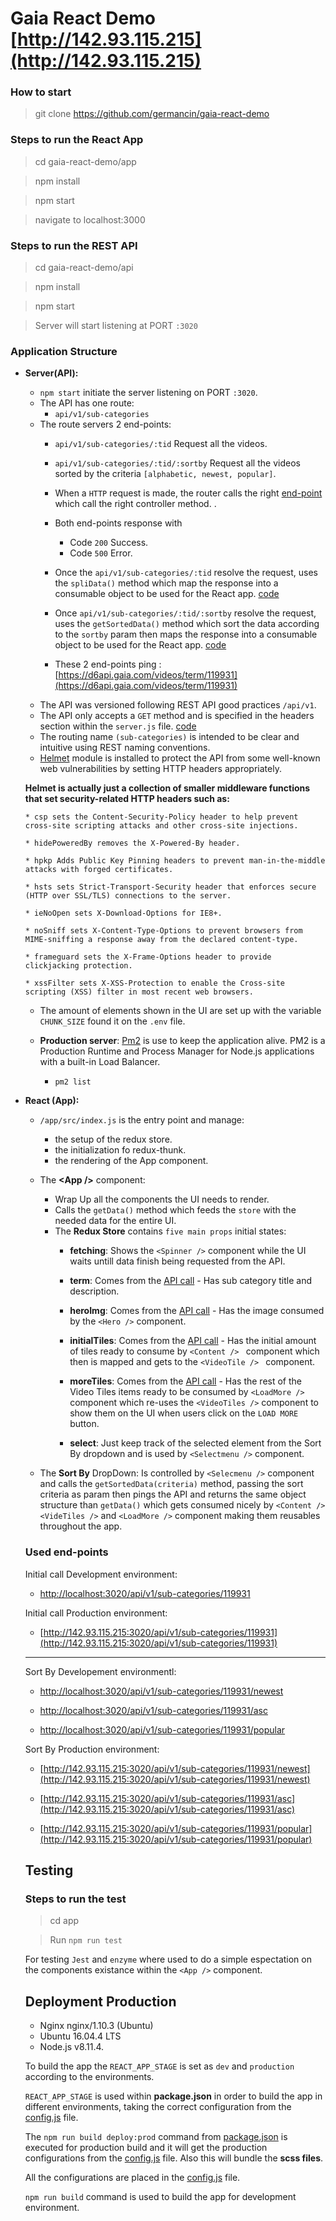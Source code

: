 # Gaia React Demo [http://142.93.115.215](http://142.93.115.215)

### How to start
> git clone https://github.com/germancin/gaia-react-demo

### Steps to run the React App
> cd gaia-react-demo/app

> npm install

> npm start

> navigate to localhost:3000

### Steps to run the REST API

> cd gaia-react-demo/api

> npm install

> npm start

> Server will start listening at PORT `:3020`

### Application Structure

* **Server(API):**
	* `npm start` initiate the server listening on PORT `:3020`.
	* The API has one route:
        * `api/v1/sub-categories`
	* The route servers 2 end-points:
        * `api/v1/sub-categories/:tid` Request all the videos.
        * `api/v1/sub-categories/:tid/:sortby` Request all the videos sorted by the criteria `[alphabetic, newest, popular]`.
		* When a `HTTP` request is made, the router calls the right [end-point](https://github.com/germancin/gaia-react-demo/blob/master/api/routes/subCategoryRoutes.js) which call the right controller method. .
        * Both end-points response with 
            * Code `200` Success.
            * Code `500` Error.

        * Once the `api/v1/sub-categories/:tid` resolve the request, uses the `spliData()` method which map the response into a consumable object to be used for the React app. [code](https://github.com/germancin/gaia-react-demo/blob/master/api/controllers/subCategoryController.js#L36)

        * Once `api/v1/sub-categories/:tid/:sortby` resolve the request, uses the `getSortedData()` method which sort the data according to the `sortby` param then maps the response into a consumable object to be used for the React app. [code](https://github.com/germancin/gaia-react-demo/blob/master/api/controllers/subCategoryController.js#L34)

		* These 2 end-points ping : [https://d6api.gaia.com/videos/term/119931](https://d6api.gaia.com/videos/term/119931)
    * The API was versioned following REST API good practices `/api/v1`.
    * The API only accepts a `GET`  method and is specified in the headers section within the `server.js` file. [code](https://github.com/germancin/gaia-react-demo/blob/master/api/server.js)
    * The routing name `(sub-categories)`  is intended to be clear and intuitive using REST naming conventions.
    * [Helmet](https://www.npmjs.com/package/helmet) module is installed to protect the API from some well-known web vulnerabilities by setting HTTP headers appropriately.

    **Helmet is actually just a collection of smaller middleware functions that set security-related HTTP headers such as:**
    ```
    * csp sets the Content-Security-Policy header to help prevent  cross-site scripting attacks and other cross-site injections.

    * hidePoweredBy removes the X-Powered-By header.

    * hpkp Adds Public Key Pinning headers to prevent man-in-the-middle attacks with forged certificates.

    * hsts sets Strict-Transport-Security header that enforces secure (HTTP over SSL/TLS) connections to the server.

    * ieNoOpen sets X-Download-Options for IE8+.

    * noSniff sets X-Content-Type-Options to prevent browsers from MIME-sniffing a response away from the declared content-type.

    * frameguard sets the X-Frame-Options header to provide clickjacking protection.

    * xssFilter sets X-XSS-Protection to enable the Cross-site scripting (XSS) filter in most recent web browsers.
    ```
    * The amount of elements shown in the UI are set up with the variable `CHUNK_SIZE` found it on the `.env` file.

    * **Production server**: [Pm2](https://www.npmjs.com/package/pm2) is use to keep the application alive. PM2 is a Production Runtime and Process Manager for Node.js applications with a built-in Load Balancer.
        * `pm2 list`

* **React (App):**
    * `/app/src/index.js` is the entry point and manage:
        * the setup of the redux store.
        * the initialization fo redux-thunk.
        * the rendering of the App component.

    * The **\<App /\>** component:
        * Wrap Up all the components the UI needs to render.
        * Calls the `getData()` method which feeds the `store` with the needed data for the entire UI.
        * The **Redux Store** contains `five main props` initial states:
            * **fetching**: Shows the `<Spinner />` component while the UI waits untill data finish being requested from the API. 

            * **term**: Comes from the [API call](https://github.com/germancin/gaia-react-demo/blob/master/api/controllers/subCategoryController.js#L11) - Has sub category title and description.
            * **heroImg**: Comes from the [API call](https://github.com/germancin/gaia-react-demo/blob/master/api/controllers/subCategoryController.js#L11) - Has the image consumed by the `<Hero />` component.
            * **initialTiles**: Comes from the [API call](https://github.com/germancin/gaia-react-demo/blob/master/api/controllers/subCategoryController.js#L11) - Has the initial amount of tiles ready to consume by `<Content /> ` component which then is mapped and gets to the `<VideoTile /> ` component.
            * **moreTiles**: Comes from the [API call](https://github.com/germancin/gaia-react-demo/blob/master/api/controllers/subCategoryController.js#L11) - Has the rest of the Video Tiles items ready to be consumed by `<LoadMore />` component which re-uses the `<VideoTiles />` component to show them on the UI when users click on the `LOAD MORE` button.
            * **select**: Just keep track of the selected element from the Sort By dropdown and is used by `<Selectmenu />` component.
        
    *  The **Sort By** DropDown: Is controlled by `<Selecmenu />` component and calls the `getSortedData(criteria)` method, passing the sort criteria as param then pings the API and returns the same object structure than `getData()` which gets consumed nicely by `<Content /> <VideTiles />` and `<LoadMore />` component making them reusables throughout the app.

    ### Used end-points
        
    Initial call Development environment:
    * [http://localhost:3020/api/v1/sub-categories/119931](http://142.93.115.215:3020/api/v1/sub-categories/119931)

    Initial call Production environment:
    * [http://142.93.115.215:3020/api/v1/sub-categories/119931](http://142.93.115.215:3020/api/v1/sub-categories/119931)

    *****************************************************************
    
    Sort By Developement environmentl:
    * [http://localhost:3020/api/v1/sub-categories/119931/newest](http://142.93.115.215:3020/api/v1/sub-categories/119931/newest)

    * [http://localhost:3020/api/v1/sub-categories/119931/asc](http://142.93.115.215:3020/api/v1/sub-categories/119931/asc)

    * [http://localhost:3020/api/v1/sub-categories/119931/popular](http://142.93.115.215:3020/api/v1/sub-categories/119931/popular)

    Sort By Production environment:
    * [http://142.93.115.215:3020/api/v1/sub-categories/119931/newest](http://142.93.115.215:3020/api/v1/sub-categories/119931/newest)

    * [http://142.93.115.215:3020/api/v1/sub-categories/119931/asc](http://142.93.115.215:3020/api/v1/sub-categories/119931/asc)

    * [http://142.93.115.215:3020/api/v1/sub-categories/119931/popular](http://142.93.115.215:3020/api/v1/sub-categories/119931/popular)


    ## Testing 
    ### Steps to run the test

    > cd app

    > Run `npm run test`

    For testing `Jest` and `enzyme` where used to do a simple espectation on the components existance within the `<App />` component.

    ## Deployment Production

    * Nginx nginx/1.10.3 (Ubuntu)
    * Ubuntu 16.04.4 LTS
    * Node.js v8.11.4.

    To build the app the ``REACT_APP_STAGE`` is set as `dev` and `production` according to the environments.

    ``REACT_APP_STAGE`` is used within **package.json** in order to build the app in different environments, taking the correct configuration from the [config.js](https://github.com/germancin/gaia-react-demo/blob/master/app/src/config.js) file.

    The ``npm run build deploy:prod`` command from [package.json](https://github.com/germancin/gaia-react-demo/blob/master/app/package.json#L25) is executed for production build and it will get the production configurations from the [config.js](https://github.com/germancin/gaia-react-demo/blob/master/app/src/config.js) file. Also this will bundle the **scss files**.

    All the configurations are placed in the [config.js](https://github.com/germancin/gaia-react-demo/blob/master/app/src/config.js) file.

    ``npm run build`` command is used to build the app for development environment.


